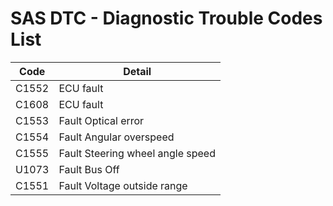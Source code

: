 # SAS DTC - Diagnostic Trouble Codes List

| Code | Detail |
| - | - |
| C1552 | ECU fault |
| C1608 | ECU fault |
| C1553 | Fault Optical error |
| C1554 | Fault Angular overspeed |
| C1555 | Fault Steering wheel angle speed |
| U1073 | Fault Bus Off |
| C1551 | Fault Voltage outside range |
